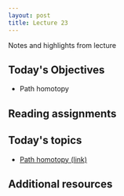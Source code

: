 ```yaml
---
layout: post
title: Lecture 23
---
```


Notes and highlights from lecture

## Today's Objectives

* Path homotopy

## Reading assignments

## Today's topics
* <a target="_parent" href="https://wcasper.github.io/math414fall2022/topics/027-path-homotopy.html">Path homotopy (link)</a>

## Additional resources

